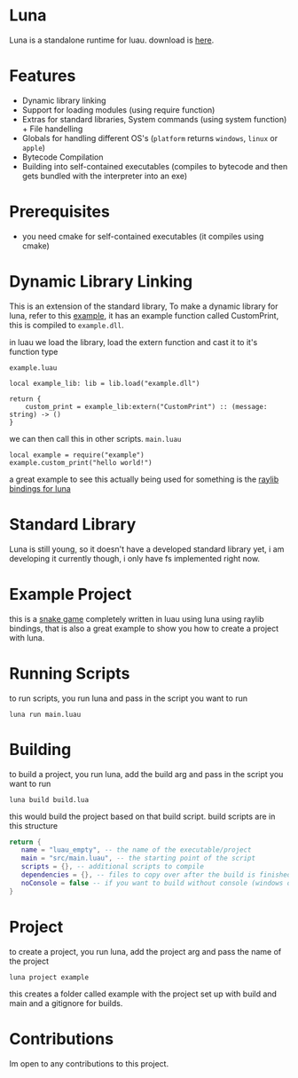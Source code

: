 # Luna
Luna is a standalone runtime for luau.
download is [here](https://github.com/KinexDev/luna/releases/tag/Release3).

# Features
- Dynamic library linking
- Support for loading modules (using require function)
- Extras for standard libraries, System commands (using system function) + File handelling
- Globals for handling different OS's (`platform` returns `windows`, `linux` or `apple`)
- Bytecode Compilation
- Building into self-contained executables (compiles to bytecode and then gets bundled with the interpreter into an exe)

# Prerequisites
- you need cmake for self-contained executables (it compiles using cmake)

# Dynamic Library Linking
This is an extension of the standard library, To make a dynamic library for luna, refer to this [example](https://github.com/KinexDev/luna-LibExample), it has an example function called CustomPrint, this is compiled to `example.dll`.

in luau we load the library, load the extern function and cast it to it's function type

`example.luau`
```luau
local example_lib: lib = lib.load("example.dll")

return {
    custom_print = example_lib:extern("CustomPrint") :: (message: string) -> ()
}
```

we can then call this in other scripts.
`main.luau`
```luau
local example = require("example")
example.custom_print("hello world!")
```

a great example to see this actually being used for something is the [raylib bindings for luna](https://github.com/KinexDev/Luna-Raylib/tree/main)

# Standard Library
Luna is still young, so it doesn't have a developed standard library yet, i am developing it currently though, i only have fs implemented right now.

# Example Project
this is a [snake game](https://github.com/KinexDev/Luau-Snake) completely written in luau using luna using raylib bindings, that is also a great example to show you how to create a project with luna.

# Running Scripts
to run scripts, you run luna and pass in the script you want to run

```
luna run main.luau
```

# Building

to build a project, you run luna, add the build arg and pass in the script you want to run

```
luna build build.lua
```

this would build the project based on that build script.
build scripts are in this structure

```lua
return {
   name = "luau_empty", -- the name of the executable/project 
   main = "src/main.luau", -- the starting point of the script 
   scripts = {}, -- additional scripts to compile 
   dependencies = {}, -- files to copy over after the build is finished 
   noConsole = false -- if you want to build without console (windows only)
}
```

# Project
to create a project, you run luna, add the project arg and pass the name of the project

```
luna project example
```

this creates a folder called example with the project set up with build and main and a gitignore for builds.

# Contributions
Im open to any contributions to this project.

